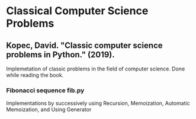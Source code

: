 # Classical Computer Science Problems
## Kopec, David. "Classic computer science problems in Python." (2019).

Implemetation of classic problems in the field of computer science. Done while reading the book.

### Fibonacci sequence fib.py
Implementations by successively using Recursion, Memoization, Automatic Memoization, and Using Generator
